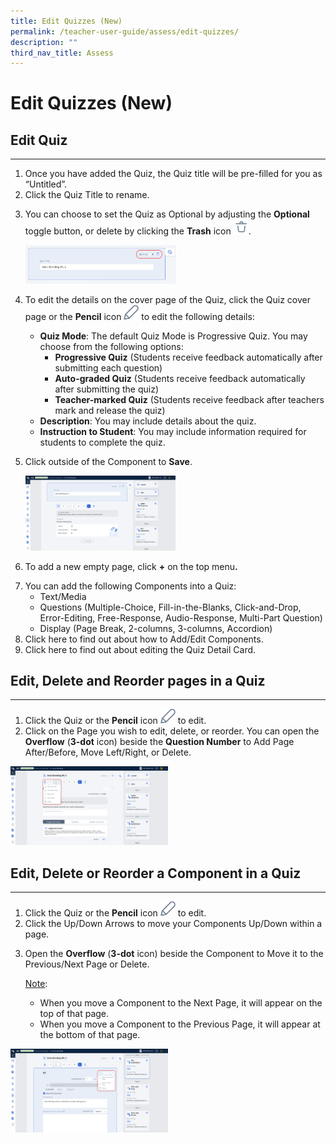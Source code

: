 ```yaml
---
title: Edit Quizzes (New)
permalink: /teacher-user-guide/assess/edit-quizzes/
description: ""
third_nav_title: Assess
---
```

<h1 id="edit-quizzes-new-">Edit Quizzes (New)</h1>
<h2 id="edit-quiz">Edit Quiz</h2>
<hr>
<ol>
<li>Once you have added the Quiz, the Quiz title will be pre-filled for you as “Untitled”. </li>
<li>Click the Quiz Title to rename.</li>
<li><p>You can choose to set the Quiz as Optional by adjusting the <strong>Optional</strong> toggle button, or delete by clicking the <strong>Trash</strong> icon <img style="width:1.5rem; display: inline;" src="/images/Icons/Trash.svg">.</p>
<p><img style="width: 50%;" src="/images/2Teacher/As-EditQuiz.png"></p>
</li>
<li><p>To edit the details on the cover page of the Quiz, click the Quiz cover page or the <strong>Pencil</strong> icon <img style="width:1.5rem; display: inline;" src="/images/Icons/Pencil.svg">  to edit the following details: </p>
<ul>
<li><strong>Quiz Mode</strong>: The default Quiz Mode is Progressive Quiz. You may choose from the following options:<ul>
<li><strong>Progressive Quiz</strong> (Students receive feedback automatically after submitting each question)</li>
<li><strong>Auto-graded Quiz</strong> (Students receive feedback automatically after submitting the quiz)</li>
<li><strong>Teacher-marked Quiz</strong> (Students receive feedback after teachers mark and release the quiz)</li>
</ul>
</li>
<li><strong>Description</strong>: You may include details about the quiz.</li>
<li><strong>Instruction to Student</strong>: You may include information required for students to complete the quiz.</li>
</ul>
</li>
<li><p>Click outside of the Component to <strong>Save</strong>.</p>
<p><img style="width: 50%;" src="/images/2Teacher/As-EditQuiz1.png"></p>
</li>
<li><p>To add a new empty page, click <strong>+</strong> on the top menu<strong>.</strong> </p>
</li>
<li>You can add the following Components into a Quiz:<ul>
<li>Text/Media</li>
<li>Questions (Multiple-Choice, Fill-in-the-Blanks, Click-and-Drop, Error-Editing, Free-Response, Audio-Response, Multi-Part Question)</li>
<li>Display (Page Break, 2-columns, 3-columns, Accordion)</li>
</ul>
</li>
<li>Click here to find out about how to Add/Edit Components.</li>
<li>Click here to find out about editing the Quiz Detail Card.</li>
</ol>
<h2 id="edit-delete-and-reorder-pages-in-a-quiz-">Edit, Delete and Reorder pages in a Quiz</h2>
<hr>
<ol>
<li>Click the Quiz or the <strong>Pencil</strong> icon <img style="width:1.5rem; display: inline;" src="/images/Icons/Pencil.svg"> to edit.</li>
<li>Click on the Page you wish to edit, delete, or reorder. You can open the <strong>Overflow</strong> (<strong>3-dot</strong> icon) beside the <strong>Question Number</strong> to Add Page After/Before, Move Left/Right, or Delete.</li>
</ol>
<p><img style="width: 50%;" src="/images/2Teacher/As-EditQuiz2.png"></p>
<h2 id="-edit-delete-or-reorder-a-component-in-a-quiz-">Edit, Delete or Reorder a Component in a Quiz</h2>
<hr>
<ol>
<li>Click the Quiz or the <strong>Pencil</strong> icon <img style="width:1.5rem; display: inline;" src="/images/Icons/Pencil.svg"> to edit.</li>
<li>Click the Up/Down Arrows to move your Components Up/Down within a page.</li>
<li><p>Open the <strong>Overflow</strong> (<strong>3-dot</strong> icon) beside the Component to Move it to the Previous/Next Page or Delete.</p>
	<p> <u>Note</u>: </p>
<ul>
<li>When you move a Component to the Next Page, it will appear on the top of that page.</li>
<li>When you move a Component to the Previous Page, it will appear at the bottom of that page.</li>
</ul>
</li>
</ol>
<img style="width: 50%;" src="/images/2Teacher/As-EditQuiz3.png">